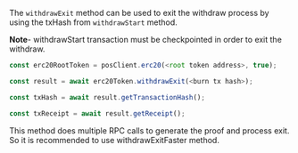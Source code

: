 The `withdrawExit` method can be used to exit the withdraw process by using the txHash from `withdrawStart` method.

**Note**- withdrawStart transaction must be checkpointed in order to exit the withdraw.

```js
const erc20RootToken = posClient.erc20(<root token address>, true);

const result = await erc20Token.withdrawExit(<burn tx hash>);

const txHash = await result.getTransactionHash();

const txReceipt = await result.getReceipt();
```

This method does multiple RPC calls to generate the proof and process exit. So it is recommended to use withdrawExitFaster method.
